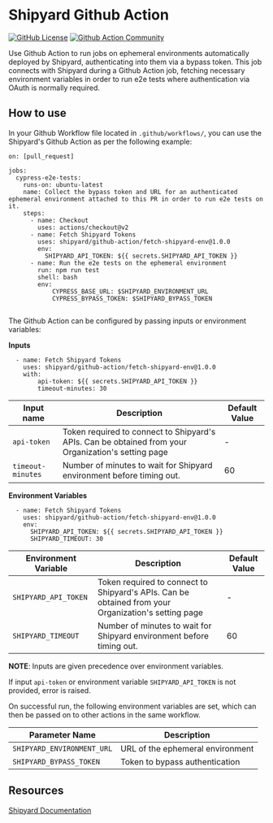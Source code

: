 # Shipyard Github Action

[![GitHub License](https://img.shields.io/badge/license-MIT-lightgrey.svg)](https://raw.githubusercontent.com/shipyard/github-action/master/LICENSE) [![Github Action Community](https://img.shields.io/badge/community-Github%20Actions%20Discuss-343434.svg)](https://github.community/c/github-ecosystem/github-apps/64)

Use Github Action to run jobs on ephemeral environments automatically deployed by Shipyard, authenticating into them via a bypass token.
This job connects with Shipyard during a Github Action job, fetching necessary environment variables in order to run e2e tests where authentication via OAuth is normally required.

## How to use

In your Github Workflow file located in `.github/workflows/`, you can use the Shipyard's Github Action as per the following example:

```
on: [pull_request]

jobs:
  cypress-e2e-tests:
    runs-on: ubuntu-latest
    name: Collect the bypass token and URL for an authenticated ephemeral environment attached to this PR in order to run e2e tests on it.
    steps:
      - name: Checkout
        uses: actions/checkout@v2
      - name: Fetch Shipyard Tokens
        uses: shipyard/github-action/fetch-shipyard-env@1.0.0
        env:
          SHIPYARD_API_TOKEN: ${{ secrets.SHIPYARD_API_TOKEN }}
      - name: Run the e2e tests on the ephemeral environment
        run: npm run test
        shell: bash
        env:
            CYPRESS_BASE_URL: $SHIPYARD_ENVIRONMENT_URL
            CYPRESS_BYPASS_TOKEN: $SHIPYARD_BYPASS_TOKEN
        
```

The Github Action can be configured by passing inputs or environment variables:

**Inputs**
```
  - name: Fetch Shipyard Tokens
    uses: shipyard/github-action/fetch-shipyard-env@1.0.0
    with:
        api-token: ${{ secrets.SHIPYARD_API_TOKEN }}
        timeout-minutes: 30
```

| Input name | Description | Default Value |
| --------------- | --------------- |--------------- |
| `api-token` | Token required to connect to Shipyard's APIs. Can be obtained from your Organization's setting page | -|
| `timeout-minutes` | Number of minutes to wait for Shipyard environment before timing out. | 60|


**Environment Variables**
```
  - name: Fetch Shipyard Tokens
    uses: shipyard/github-action/fetch-shipyard-env@1.0.0
    env:
      SHIPYARD_API_TOKEN: ${{ secrets.SHIPYARD_API_TOKEN }}
      SHIPYARD_TIMEOUT: 30
```

| Environment Variable | Description | Default Value |
| --------------- | --------------- |--------------- |
| `SHIPYARD_API_TOKEN` | Token required to connect to Shipyard's APIs. Can be obtained from your Organization's setting page  |-|
| `SHIPYARD_TIMEOUT` | Number of minutes to wait for Shipyard environment before timing out. |60|

**NOTE**: Inputs are given precedence over environment variables.

If input `api-token` or environment variable `SHIPYARD_API_TOKEN` is not provided, error is raised.

On successful run, the following environment variables are set, which can then be passed on to other actions in the same workflow.

| Parameter Name | Description |
| --------------- | --------------- |
|`SHIPYARD_ENVIRONMENT_URL` | URL of the ephemeral environment |
|`SHIPYARD_BYPASS_TOKEN`    | Token to bypass authentication |


## Resources

[Shipyard Documentation](https://docs.shipyard.build/docs/)